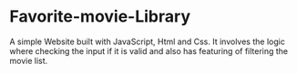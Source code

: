 # Favorite-movie-Library
A simple Website built with JavaScript, Html and Css. It involves the logic where checking the input if it is valid and also has featuring of filtering the movie list.
